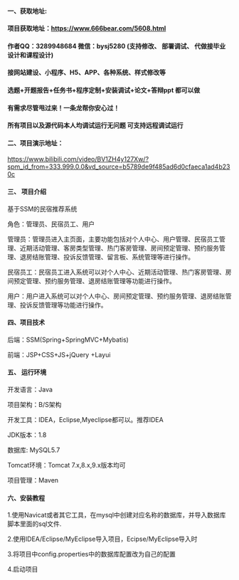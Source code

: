 

#### 一、获取地址:
#### 项目获取地址：https://www.666bear.com/5608.html
#### 作者QQ：3289948684 微信：bysj5280 (支持修改、 部署调试、 代做接毕业设计和课程设计)
#### 接网站建设、小程序、H5、APP、各种系统、样式修改等
#### 选题+开题报告+任务书+程序定制+安装调试+论文+答辩ppt 都可以做
#### 有需求尽管甩过来！一条龙帮你安心过！
#### 所有项目以及源代码本人均调试运行无问题 可支持远程调试运行


#### 二、项目演示地址：

https://www.bilibili.com/video/BV1ZH4y127Xw/?spm_id_from=333.999.0.0&vd_source=b5789de9f485ad6d0cfaeca1ad4b230c

#### 三、 项目介绍
基于SSM的民宿推荐系统

角色：管理员、民宿员工、用户

管理员：管理员进入主页面，主要功能包括对个人中心、用户管理、民宿员工管理、近期活动管理、客房类型管理、热门客房管理、房间预定管理、预约服务管理、退房结账管理、投诉反馈管理、留言板、系统管理等进行操作。

民宿员工：民宿员工进入系统可以对个人中心、近期活动管理、热门客房管理、房间预定管理、预约服务管理、退房结账管理等功能进行操作。

用户：用户进入系统可以对个人中心、房间预定管理、预约服务管理、退房结账管理、投诉反馈管理等功能进行操作。

#### 四、项目技术

后端：SSM(Spring+SpringMVC+Mybatis)

前端：JSP+CSS+JS+jQuery +Layui

#### 五、 运行环境
开发语言：Java

项目架构：B/S架构

开发工具：IDEA，Eclipse,Myeclipse都可以。推荐IDEA

JDK版本：1.8

数据库: MySQL5.7

Tomcat环境：Tomcat 7.x,8.x,9.x版本均可

项目管理：Maven



#### 六、安装教程

1.使用Navicat或者其它工具，在mysql中创建对应名称的数据库，并导入数据库脚本里面的sql文件.

2.使用IDEA/Eclipse/MyEclipse导入项目，Ecipse/MyEclipse导入时

3.将项目中config.properties中的数据库配置改为自己的配置

4.启动项目






